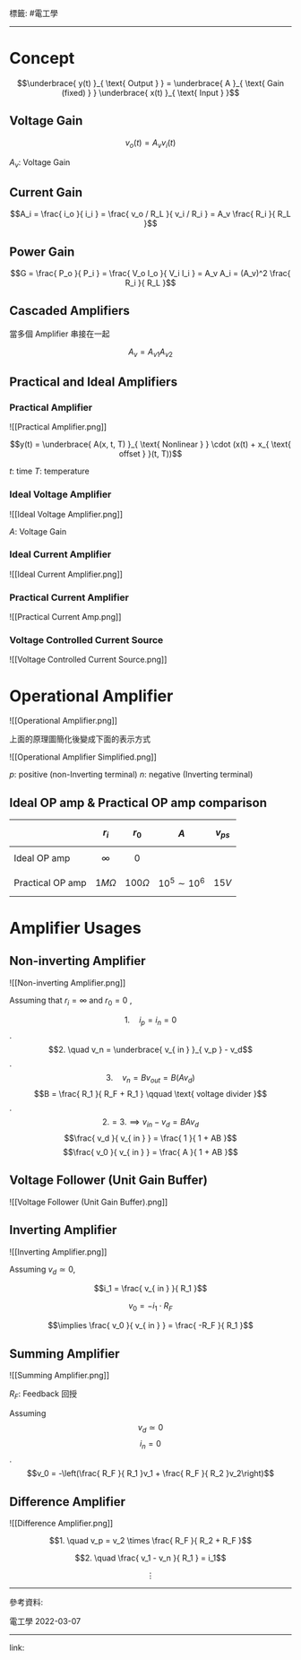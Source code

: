 標籤: #電工學 

---

# Concept

$$\underbrace{ y(t) }_{ \text{ Output } } = \underbrace{ A }_{ \text{ Gain (fixed) } } \underbrace{ x(t) }_{ \text{ Input } }$$

## Voltage Gain

$$v_o(t) = A_v v_i(t)$$

$A_v$: Voltage Gain

## Current Gain

$$A_i = \frac{ i_o }{ i_i } = \frac{ v_o / R_L }{ v_i / R_i } = A_v \frac{ R_i }{ R_L }$$

## Power Gain

$$G = \frac{ P_o }{ P_i } = \frac{ V_o I_o }{ V_i I_i } = A_v A_i = (A_v)^2 \frac{ R_i }{ R_L }$$

## Cascaded Amplifiers

當多個 Amplifier 串接在一起

$$A_v = A_{ v1 } A_{ v2 }$$

## Practical and Ideal Amplifiers

### Practical Amplifier

![[Practical Amplifier.png]]

$$y(t) = \underbrace{ A(x, t, T) }_{ \text{ Nonlinear } } \cdot (x(t) + x_{ \text{ offset } }(t, T))$$

$t$: time
$T$: temperature

### Ideal Voltage Amplifier

![[Ideal Voltage Amplifier.png]]

$A$: Voltage Gain

### Ideal Current Amplifier

![[Ideal Current Amplifier.png]]

### Practical Current Amplifier

![[Practical Current Amp.png]]

### Voltage Controlled Current Source

![[Voltage Controlled Current Source.png]]

# Operational Amplifier

![[Operational Amplifier.png]]

上面的原理圖簡化後變成下面的表示方式

![[Operational Amplifier Simplified.png]]

$p$: positive (non-Inverting terminal)
$n$: negative (Inverting terminal)

## Ideal OP amp & Practical OP amp comparison

|                  | $$r_i$$      | $$r_0$$        | $$A$$              | $$v_{ ps }$$ |
| ---------------- | ------------ | -------------- | ------------------ | ------------ |
| Ideal OP amp     | $$\infty$$   | $$0$$          |                    |              |
| Practical OP amp | $$1M\Omega$$ | $$100 \Omega$$ | $$10^5 \sim 10^6$$ | $$15V$$      | 

# Amplifier Usages

## Non-inverting Amplifier

![[Non-inverting Amplifier.png]]

Assuming that $r_i = \infty$ and $r_0 = 0$ ,

$$1. \quad i_p = i_n = 0$$
.
$$2. \quad v_n = \underbrace{ v_{ in } }_{ v_p } - v_d$$
.
$$3. \quad v_n = Bv_{ out } = B(Av_d)$$
$$B = \frac{ R_1 }{ R_F + R_1 } \qquad \text{ voltage divider }$$
.
$$2. = 3. \implies v_{ in } - v_d = BAv_d$$
$$\frac{ v_d }{ v_{ in } } = \frac{ 1 }{ 1 + AB }$$
$$\frac{ v_0 }{ v_{ in } } = \frac{ A }{ 1 + AB }$$

## Voltage Follower (Unit Gain Buffer)

![[Voltage Follower (Unit Gain Buffer).png]]

## Inverting Amplifier

![[Inverting Amplifier.png]]

Assuming $v_d \simeq 0$, 

$$i_1 = \frac{ v_{ in } }{ R_1 }$$

$$v_0 = -i_1 \cdot R_F$$

$$\implies \frac{ v_0 }{ v_{ in } } = \frac{ -R_F }{ R_1 }$$

## Summing Amplifier

![[Summing Amplifier.png]]

$R_F$: Feedback 回授

Assuming 
$$v_d \simeq 0$$
$$i_n = 0$$
.
$$v_0 = -\left(\frac{ R_F }{ R_1 }v_1 + \frac{ R_F }{ R_2 }v_2\right)$$

## Difference Amplifier

![[Difference Amplifier.png]]

$$1. \quad v_p = v_2 \times \frac{ R_F }{ R_2 + R_F }$$

$$2. \quad \frac{ v_1 - v_n }{ R_1 } = i_1$$

$$\vdots$$

---

參考資料:

電工學 2022-03-07

---

link:

